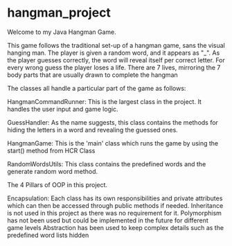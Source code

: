 # hangman_project

Welcome to my Java Hangman Game.

This game follows the traditional set-up of a hangman game, sans the visual hanging man.
The player is given a random word, and it appears as "_". As the player guesses correctly, the word will reveal itself per correct letter.
For every wrong guess the player loses a life. There are 7 lives, mirroring the 7 body parts that are usually drawn to complete the hangman


The classes all handle a particular part of the game as follows:

HangmanCommandRunner:
This is the largest class in the project. It handles the user input and game logic.

GuessHandler:
As the name suggests, this class contains the methods for hiding the letters in a word and revealing the guessed ones.

HangmanGame:
This is the 'main' class which runs the game by using the start() method from HCR Class

RandomWordsUtils:
This class contains the predefined words and the generate random word method. 

The 4 Pillars of OOP in this project. 

Encapsulation: Each class has its own responsibilities and private attributes which can then be accessed through public methods if needed.
Inheritance is not used in this project as there was no requirement for it.
Polymorphism has not been used but could be implemented in the future for different game levels
Abstraction has been used to keep complex details such as the predefined word lists hidden